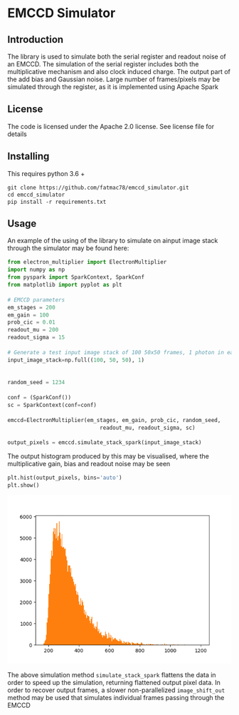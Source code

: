# EMCCD Simulator

## Introduction

The library is used to simulate both the serial register and readout noise of an EMCCD.  The simulation of the serial register includes both the multiplicative mechanism and also clock induced charge.  The output part of the add bias and Gaussian noise. Large number of frames/pixels may be simulated through the register, as it is implemented using Apache Spark


## License

The code is licensed under the Apache 2.0 license. See license file for details

## Installing

This requires python 3.6 +

```shell script
git clone https://github.com/fatmac78/emccd_simulator.git
cd emccd_simulator
pip install -r requirements.txt
```

## Usage

An example of the using of the library to simulate on ainput image stack through the simulator may be found here:

```python
from electron_multiplier import ElectronMultiplier
import numpy as np
from pyspark import SparkContext, SparkConf
from matplotlib import pyplot as plt

# EMCCD parameters
em_stages = 200
em_gain = 100
prob_cic = 0.01
readout_mu = 200
readout_sigma = 15

# Generate a test input image stack of 100 50x50 frames, 1 photon in each (250k input photons)
input_image_stack=np.full((100, 50, 50), 1)   


random_seed = 1234

conf = (SparkConf())
sc = SparkContext(conf=conf)

emccd=ElectronMultiplier(em_stages, em_gain, prob_cic, random_seed, 
                             readout_mu, readout_sigma, sc)

output_pixels = emccd.simulate_stack_spark(input_image_stack)

```

The output histogram produced by this may be visualised, where the multiplicative gain, bias and readout noise may be seen

```python
plt.hist(output_pixels, bins='auto')
plt.show()
```

![plot](./images/example_100gain_sim.png)

The above simulation method `simulate_stack_spark` flattens the data in order to speed up the simulation, returning flattened output pixel data.  In order to recover output frames, a slower non-parallelized `image_shift_out` method may be used that simulates individual frames passing through the EMCCD 

